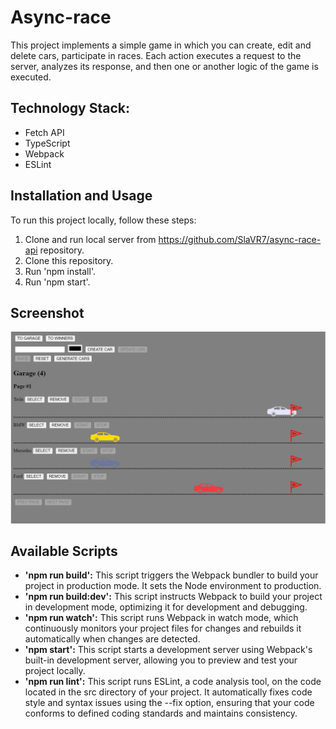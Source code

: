 # Async-race

This project implements a simple game in which you can create, edit and delete cars, participate in races. 
Each action executes a request to the server, analyzes its response, and then one or another logic of the game is executed.

## Technology Stack:

- Fetch API 
- TypeScript
- Webpack
- ESLint

## Installation and Usage

To run this project locally, follow these steps:

1. Clone and run local server from https://github.com/SlaVR7/async-race-api repository.
2. Clone this repository.
3. Run 'npm install'.
4. Run 'npm start'.

## Screenshot

![Screenshot 1](src/screenshot_1.png)

## Available Scripts

- **'npm run build':** This script triggers the Webpack bundler to build your project in production mode. It sets the Node environment to production.
- **'npm run build:dev':** This script instructs Webpack to build your project in development mode, optimizing it for development and debugging.
- **'npm run watch':** This script runs Webpack in watch mode, which continuously monitors your project files for changes and rebuilds it automatically when changes are detected.
- **'npm start':** This script starts a development server using Webpack's built-in development server, allowing you to preview and test your project locally.
- **'npm run lint':** This script runs ESLint, a code analysis tool, on the code located in the src directory of your project. It automatically fixes code style and syntax issues using the --fix option, ensuring that your code conforms to defined coding standards and maintains consistency.

